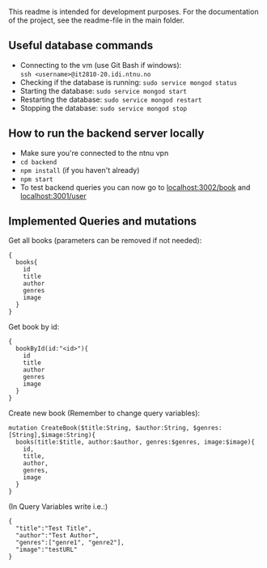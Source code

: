 This readme is intended for development purposes.
For the documentation of the project, see the readme-file in the main folder.

## Useful database commands
- Connecting to the vm (use Git Bash if windows): <br/>``ssh <username>@it2810-20.idi.ntnu.no``
- Checking if the database is running: ``sudo service mongod status``
- Starting the database: ``sudo service mongod start``
- Restarting the database: ``sudo service mongod restart``
- Stopping the database: ``sudo service mongod stop``

## How to run the backend server locally
 - Make sure you're connected to the ntnu vpn
 - ```cd backend```
 - ```npm install``` (if you haven't already)
 - ```npm start```
 - To test backend queries you can now go to [localhost:3002/book]() and [localhost:3001/user]()
 
 ## Implemented Queries and mutations
Get all books (parameters can be removed if not needed):
 ```
{
   books{
     id
     title
     author
     genres
     image
   }
}
```
Get book by id: 
```
{
  bookById(id:"<id>"){
    id
    title
    author
    genres
    image
  }
}
```
Create new book (Remember to change query variables):
```
mutation CreateBook($title:String, $author:String, $genres:[String],$image:String){
  books(title:$title, author:$author, genres:$genres, image:$image){
    id,
    title,
    author,
    genres,
    image
  }
}
```
(In Query Variables write i.e.:)
```
{
  "title":"Test Title",
  "author":"Test Author",
  "genres":["genre1", "genre2"],
  "image":"testURL"
}
```
